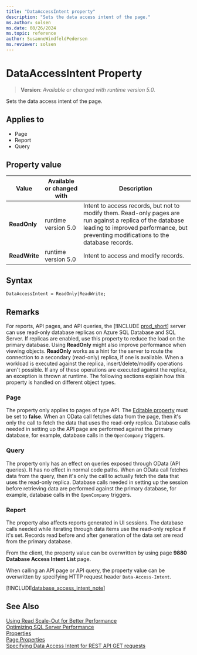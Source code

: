 ```yaml
---
title: "DataAccessIntent property"
description: "Sets the data access intent of the page."
ms.author: solsen
ms.date: 08/26/2024
ms.topic: reference
author: SusanneWindfeldPedersen
ms.reviewer: solsen
---
```

[//]: # (START>DO_NOT_EDIT)
[//]: # (IMPORTANT:Do not edit any of the content between here and the END>DO_NOT_EDIT.)
[//]: # (Any modifications should be made in the .xml files in the ModernDev repo.)
# DataAccessIntent Property
> **Version**: _Available or changed with runtime version 5.0._

Sets the data access intent of the page.

## Applies to
-   Page
-   Report
-   Query

## Property value

|Value|Available or changed with|Description|
|-----------|-----------|---------------------------------------|
|**ReadOnly**|runtime version 5.0|Intent to access records, but not to modify them. Read-only pages are run against a replica of the database leading to improved performance, but preventing modifications to the database records.|
|**ReadWrite**|runtime version 5.0|Intent to access and modify records.|

[//]: # (IMPORTANT: END>DO_NOT_EDIT)

## Syntax

```AL
DataAccessIntent = ReadOnly|ReadWrite;
```

## Remarks  

For reports, API pages, and API queries, the [!INCLUDE [prod_short](../includes/prod_short.md)] server can use read-only database replicas on Azure SQL Database and SQL Server. If replicas are enabled, use this property to reduce the load on the primary database. Using **ReadOnly** might also improve performance when viewing objects. **ReadOnly** works as a hint for the server to route the connection to a secondary (read-only) replica, if one is available. When a workload is executed against the replica, insert/delete/modify operations aren't possible. If any of these operations are executed against the replica, an exception is thrown at runtime. The following sections explain how this property is handled on different object types.

### Page

The property only applies to pages of type API. The [Editable property](devenv-editable-property.md) must be set to **false**. When an OData call fetches data from the page, then it's only the call to fetch the data that uses the read-only replica. Database calls needed in setting up the API page are performed against the primary database, for example, database calls in the `OpenCompany` triggers.

### Query

The property only has an effect on queries exposed through OData (API queries). It has no effect in normal code paths. When an OData call fetches data from the query, then it's only the call to actually fetch the data that uses the read-only replica. Database calls needed in setting up the session before retrieving data are performed against the primary database, for example, database calls in the `OpenCompany` triggers.

### Report

The property also affects reports generated in UI sessions. The database calls needed while iterating through data items use the read-only replica if it's set. Records read before and after generation of the data set are read from the primary database.

From the client, the property value can be overwritten by using page **9880 Database Access Intent List** page.

When calling an API page or API query, the property value can be overwritten by specifying HTTP request header `Data-Access-Intent`. 

[!INCLUDE[database_access_intent_note](../../includes/include-database-access-intent-note.md)]

## See Also  

[Using Read Scale-Out for Better Performance](../../administration/database-read-scale-out-overview.md)  
[Optimizing SQL Server Performance](../../administration/optimize-sql-server-performance.md)  
[Properties](devenv-properties.md)   
[Page Properties](./devenv-properties.md)  
[Specifying Data Access Intent for REST API GET requests](../devenv-connect-apps-tips.md#DataAccessIntent)  

